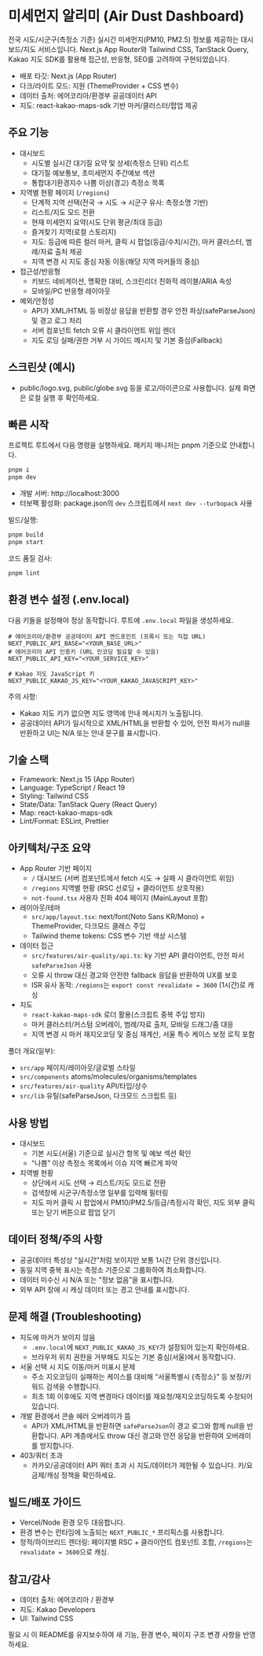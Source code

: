# 미세먼지 알리미 (Air Dust Dashboard)

전국 시도/시군구(측정소 기준) 실시간 미세먼지(PM10, PM2.5) 정보를 제공하는 대시보드/지도 서비스입니다. 
Next.js App Router와 Tailwind CSS, TanStack Query, Kakao 지도 SDK를 활용해 접근성, 반응형, SEO를 고려하여 구현되었습니다.

- 배포 타깃: Next.js (App Router)
- 다크/라이트 모드: 지원 (ThemeProvider + CSS 변수)
- 데이터 출처: 에어코리아/환경부 공공데이터 API
- 지도: react-kakao-maps-sdk 기반 마커/클러스터/팝업 제공


## 주요 기능
- 대시보드
  - 시도별 실시간 대기질 요약 및 상세(측정소 단위) 리스트
  - 대기질 예보통보, 초미세먼지 주간예보 섹션
  - 통합대기환경지수 나쁨 이상(경고) 측정소 목록
- 지역별 현황 페이지 (`/regions`)
  - 단계적 지역 선택(전국 → 시도 → 시군구 유사: 측정소명 기반)
  - 리스트/지도 모드 전환
  - 현재 미세먼지 요약(시도 단위 평균/최대 등급)
  - 즐겨찾기 지역(로컬 스토리지)
  - 지도: 등급에 따른 컬러 마커, 클릭 시 팝업(등급/수치/시간), 마커 클러스터, 범례/자료 출처 제공
  - 지역 변경 시 지도 중심 자동 이동(해당 지역 마커들의 중심)
- 접근성/반응형
  - 키보드 네비게이션, 명확한 대비, 스크린리더 친화적 레이블/ARIA 속성
  - 모바일/PC 반응형 레이아웃
- 예외/안정성
  - API가 XML/HTML 등 비정상 응답을 반환할 경우 안전 파싱(safeParseJson) 및 경고 로그 처리
  - 서버 컴포넌트 fetch 오류 시 클라이언트 위임 렌더
  - 지도 로딩 실패/권한 거부 시 가이드 메시지 및 기본 중심(Fallback)


## 스크린샷 (예시)
- public/logo.svg, public/globe.svg 등을 로고/아이콘으로 사용합니다. 실제 화면은 로컬 실행 후 확인하세요.


## 빠른 시작
프로젝트 루트에서 다음 명령을 실행하세요. 패키지 매니저는 pnpm 기준으로 안내합니다.

```bash
pnpm i
pnpm dev
```

- 개발 서버: http://localhost:3000
- 터보팩 활성화: package.json의 `dev` 스크립트에서 `next dev --turbopack` 사용

빌드/실행:
```bash
pnpm build
pnpm start
```

코드 품질 검사:
```bash
pnpm lint
```


## 환경 변수 설정 (.env.local)
다음 키들을 설정해야 정상 동작합니다. 루트에 `.env.local` 파일을 생성하세요.

```env
# 에어코리아/환경부 공공데이터 API 엔드포인트 (프록시 또는 직접 URL)
NEXT_PUBLIC_API_BASE="<YOUR_BASE_URL>"
# 에어코리아 API 인증키 (URL 인코딩 필요할 수 있음)
NEXT_PUBLIC_API_KEY="<YOUR_SERVICE_KEY>"

# Kakao 지도 JavaScript 키
NEXT_PUBLIC_KAKAO_JS_KEY="<YOUR_KAKAO_JAVASCRIPT_KEY>"
```

주의 사항:
- Kakao 지도 키가 없으면 지도 영역에 안내 메시지가 노출됩니다.
- 공공데이터 API가 일시적으로 XML/HTML을 반환할 수 있어, 안전 파서가 null을 반환하고 UI는 N/A 또는 안내 문구를 표시합니다.


## 기술 스택
- Framework: Next.js 15 (App Router)
- Language: TypeScript / React 19
- Styling: Tailwind CSS
- State/Data: TanStack Query (React Query)
- Map: react-kakao-maps-sdk
- Lint/Format: ESLint, Prettier


## 아키텍처/구조 요약
- App Router 기반 페이지
  - `/` 대시보드 (서버 컴포넌트에서 fetch 시도 → 실패 시 클라이언트 위임)
  - `/regions` 지역별 현황 (RSC 선로딩 + 클라이언트 상호작용)
  - `not-found.tsx` 사용자 친화 404 페이지 (MainLayout 포함)
- 레이아웃/테마
  - `src/app/layout.tsx`: next/font(Noto Sans KR/Mono) + ThemeProvider, 다크모드 클래스 주입
  - Tailwind theme tokens: CSS 변수 기반 색상 시스템
- 데이터 접근
  - `src/features/air-quality/api.ts`: ky 기반 API 클라이언트, 안전 파서 `safeParseJson` 사용
  - 오류 시 throw 대신 경고와 안전한 fallback 응답을 반환하여 UX를 보호
  - ISR 유사 동작: `/regions`는 `export const revalidate = 3600` (1시간)로 캐싱
- 지도
  - `react-kakao-maps-sdk` 로더 활용(스크립트 중복 주입 방지)
  - 마커 클러스터/커스텀 오버레이, 범례/자료 출처, 모바일 드래그/줌 대응
  - 지역 변경 시 마커 재지오코딩 및 중심 재계산, 서울 특수 케이스 보정 로직 포함

폴더 개요(일부):
- `src/app` 페이지/레이아웃/글로벌 스타일
- `src/components` atoms/molecules/organisms/templates
- `src/features/air-quality` API/타입/상수
- `src/lib` 유틸(safeParseJson, 다크모드 스크립트 등)


## 사용 방법
- 대시보드
  - 기본 시도(서울) 기준으로 실시간 항목 및 예보 섹션 확인
  - “나쁨” 이상 측정소 목록에서 이슈 지역 빠르게 파악
- 지역별 현황
  - 상단에서 시도 선택 → 리스트/지도 모드로 전환
  - 검색창에 시군구/측정소명 일부를 입력해 필터링
  - 지도 마커 클릭 시 팝업에서 PM10/PM2.5/등급/측정시각 확인, 지도 외부 클릭 또는 닫기 버튼으로 팝업 닫기


## 데이터 정책/주의 사항
- 공공데이터 특성상 “실시간”처럼 보이지만 보통 1시간 단위 갱신입니다.
- 동일 지역 중복 표시는 측정소 기준으로 그룹화하여 최소화합니다.
- 데이터 미수신 시 N/A 또는 “정보 없음”을 표시합니다.
- 외부 API 장애 시 캐싱 데이터 또는 경고 안내를 표시합니다.


## 문제 해결 (Troubleshooting)
- 지도에 마커가 보이지 않음
  - `.env.local`에 `NEXT_PUBLIC_KAKAO_JS_KEY`가 설정되어 있는지 확인하세요.
  - 브라우저 위치 권한을 거부해도 지도는 기본 중심(서울)에서 동작합니다.
- 서울 선택 시 지도 이동/마커 미표시 문제
  - 주소 지오코딩이 실패하는 케이스를 대비해 “서울특별시 {측정소}” 등 보정/키워드 검색을 수행합니다.
  - 최초 1회 이후에도 지역 변경마다 데이터를 재요청/재지오코딩하도록 수정되어 있습니다.
- 개발 환경에서 콘솔 에러 오버레이가 뜸
  - API가 XML/HTML을 반환하면 `safeParseJson`이 경고 로그와 함께 null을 반환합니다. API 계층에서도 throw 대신 경고와 안전 응답을 반환하여 오버레이를 방지합니다.
- 403/쿼터 초과
  - 카카오/공공데이터 API 쿼터 초과 시 지도/데이터가 제한될 수 있습니다. 키/요금제/캐싱 정책을 확인하세요.


## 빌드/배포 가이드
- Vercel/Node 환경 모두 대응합니다.
- 환경 변수는 런타임에 노출되는 `NEXT_PUBLIC_*` 프리픽스를 사용합니다.
- 정적/하이브리드 렌더링: 페이지별 RSC + 클라이언트 컴포넌트 조합, `/regions`는 `revalidate = 3600`으로 캐싱.


## 참고/감사
- 데이터 출처: 에어코리아 / 환경부
- 지도: Kakao Developers
- UI: Tailwind CSS

필요 시 이 README를 유지보수하여 새 기능, 환경 변수, 페이지 구조 변경 사항을 반영하세요.
